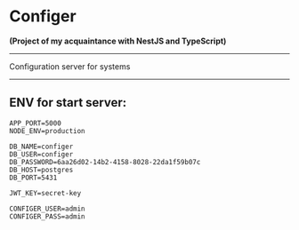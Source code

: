 # Configer

**(Project of my acquaintance with NestJS and TypeScript)**

---

Configuration server for systems

---

ENV for start server:
--

```
APP_PORT=5000
NODE_ENV=production

DB_NAME=configer
DB_USER=configer
DB_PASSWORD=6aa26d02-14b2-4158-8028-22da1f59b07c
DB_HOST=postgres
DB_PORT=5431

JWT_KEY=secret-key

CONFIGER_USER=admin
CONFIGER_PASS=admin
```
